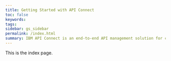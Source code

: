 ```yaml
---
title: Getting Started with API Connect
toc: false
keywords:
tags:
sidebar: gs_sidebar
permalink: /index.html
summary: IBM API Connect is an end-to-end API management solution for creating, running, managing, and securing APIs.
---
```

This is the index page.
